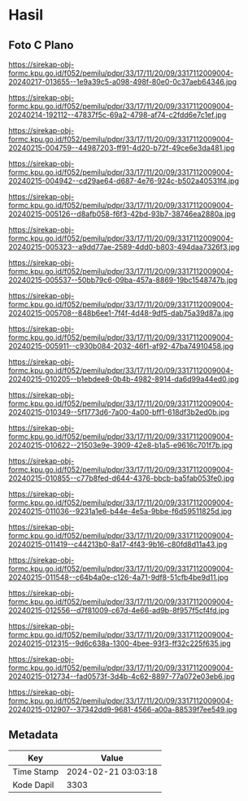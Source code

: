 # Hasil

## Foto C Plano

https://sirekap-obj-formc.kpu.go.id/f052/pemilu/pdpr/33/17/11/20/09/3317112009004-20240217-013655--1e9a39c5-a098-498f-80e0-0c37aeb64346.jpg

https://sirekap-obj-formc.kpu.go.id/f052/pemilu/pdpr/33/17/11/20/09/3317112009004-20240214-192112--47837f5c-69a2-4798-af74-c2fdd6e7c1ef.jpg

https://sirekap-obj-formc.kpu.go.id/f052/pemilu/pdpr/33/17/11/20/09/3317112009004-20240215-004759--44987203-ff91-4d20-b72f-49ce6e3da481.jpg

https://sirekap-obj-formc.kpu.go.id/f052/pemilu/pdpr/33/17/11/20/09/3317112009004-20240215-004942--cd29ae64-d687-4e76-924c-b502a40531f4.jpg

https://sirekap-obj-formc.kpu.go.id/f052/pemilu/pdpr/33/17/11/20/09/3317112009004-20240215-005126--d8afb058-f6f3-42bd-93b7-38746ea2880a.jpg

https://sirekap-obj-formc.kpu.go.id/f052/pemilu/pdpr/33/17/11/20/09/3317112009004-20240215-005323--a9dd77ae-2589-4dd0-b803-494daa7326f3.jpg

https://sirekap-obj-formc.kpu.go.id/f052/pemilu/pdpr/33/17/11/20/09/3317112009004-20240215-005537--50bb79c6-09ba-457a-8869-19bc1548747b.jpg

https://sirekap-obj-formc.kpu.go.id/f052/pemilu/pdpr/33/17/11/20/09/3317112009004-20240215-005708--848b6ee1-7f4f-4d48-9df5-dab75a39d87a.jpg

https://sirekap-obj-formc.kpu.go.id/f052/pemilu/pdpr/33/17/11/20/09/3317112009004-20240215-005911--c930b084-2032-46f1-af92-47ba74910458.jpg

https://sirekap-obj-formc.kpu.go.id/f052/pemilu/pdpr/33/17/11/20/09/3317112009004-20240215-010205--b1ebdee8-0b4b-4982-8914-da6d99a44ed0.jpg

https://sirekap-obj-formc.kpu.go.id/f052/pemilu/pdpr/33/17/11/20/09/3317112009004-20240215-010349--5f1773d6-7a00-4a00-bff1-618df3b2ed0b.jpg

https://sirekap-obj-formc.kpu.go.id/f052/pemilu/pdpr/33/17/11/20/09/3317112009004-20240215-010622--21503e9e-3909-42e8-b1a5-e9616c701f7b.jpg

https://sirekap-obj-formc.kpu.go.id/f052/pemilu/pdpr/33/17/11/20/09/3317112009004-20240215-010855--c77b8fed-d644-4376-bbcb-ba5fab053fe0.jpg

https://sirekap-obj-formc.kpu.go.id/f052/pemilu/pdpr/33/17/11/20/09/3317112009004-20240215-011036--9231a1e6-b44e-4e5a-9bbe-f6d59511825d.jpg

https://sirekap-obj-formc.kpu.go.id/f052/pemilu/pdpr/33/17/11/20/09/3317112009004-20240215-011419--c44213b0-8a17-4f43-9b16-c80fd8d11a43.jpg

https://sirekap-obj-formc.kpu.go.id/f052/pemilu/pdpr/33/17/11/20/09/3317112009004-20240215-011548--c64b4a0e-c126-4a71-9df8-51cfb4be9d11.jpg

https://sirekap-obj-formc.kpu.go.id/f052/pemilu/pdpr/33/17/11/20/09/3317112009004-20240215-012556--d7f81009-c67d-4e66-ad9b-8f957f5cf4fd.jpg

https://sirekap-obj-formc.kpu.go.id/f052/pemilu/pdpr/33/17/11/20/09/3317112009004-20240215-012315--9d6c638a-1300-4bee-93f3-ff32c225f635.jpg

https://sirekap-obj-formc.kpu.go.id/f052/pemilu/pdpr/33/17/11/20/09/3317112009004-20240215-012734--fad0573f-3d4b-4c62-8897-77a072e03eb6.jpg

https://sirekap-obj-formc.kpu.go.id/f052/pemilu/pdpr/33/17/11/20/09/3317112009004-20240215-012907--37342dd9-9681-4566-a00a-88539f7ee549.jpg


## Metadata

| Key        | Value               |
| ---------- | ------------------- |
| Time Stamp | 2024-02-21 03:03:18 |
| Kode Dapil | 3303                |



